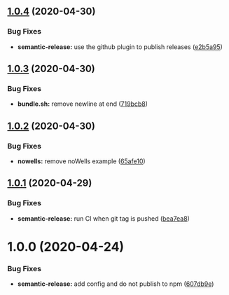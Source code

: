 ## [1.0.4](https://github.com/hydroframe/SandTank/compare/v1.0.3...v1.0.4) (2020-04-30)


### Bug Fixes

* **semantic-release:** use the github plugin to publish releases ([e2b5a95](https://github.com/hydroframe/SandTank/commit/e2b5a958f29474767f83cbf7453633d080066863))

## [1.0.3](https://github.com/hydroframe/SandTank/compare/v1.0.2...v1.0.3) (2020-04-30)


### Bug Fixes

* **bundle.sh:** remove newline at end ([719bcb8](https://github.com/hydroframe/SandTank/commit/719bcb89c60f85f4d54d6daee592ab17f2e94d68))

## [1.0.2](https://github.com/hydroframe/SandTank/compare/v1.0.1...v1.0.2) (2020-04-30)


### Bug Fixes

* **nowells:** remove noWells example ([65afe10](https://github.com/hydroframe/SandTank/commit/65afe109a926ee6e608974a24ed25d2a03fbbbf1))

## [1.0.1](https://github.com/hydroframe/SandTank/compare/v1.0.0...v1.0.1) (2020-04-29)


### Bug Fixes

* **semantic-release:** run CI when git tag is pushed ([bea7ea8](https://github.com/hydroframe/SandTank/commit/bea7ea8003a1201fd6e759b54c0c22f5ed5d6dab))

# 1.0.0 (2020-04-24)


### Bug Fixes

* **semantic-release:** add config and do not publish to npm ([607db9e](https://github.com/hydroframe/SandTank/commit/607db9e07ff4f9cdd0ad0753d13efcb0983363dd))
